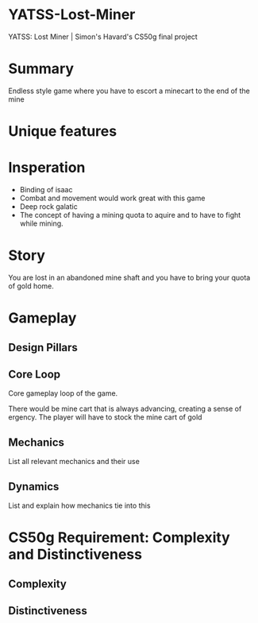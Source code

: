 # YATSS-Lost-Miner
YATSS: Lost Miner | Simon's Havard's CS50g final project


# Summary
Endless style game where you have to escort a minecart to the end of the mine 

# Unique features

# Insperation
- Binding of isaac
-   Combat and movement would work great with this game
- Deep rock galatic
-   The concept of having a mining quota to aquire and to have to fight while mining.

# Story
You are lost in an abandoned mine shaft and you have to bring your quota of gold home.


# Gameplay
## Design Pillars


## Core Loop
Core gameplay loop of the game.

There would be mine cart that is always advancing, creating a sense of ergency. The player will have to stock the mine cart of gold 


## Mechanics
List all relevant mechanics and their use


## Dynamics
List and explain how mechanics tie into this

# CS50g Requirement: Complexity and Distinctiveness 
## Complexity

## Distinctiveness

